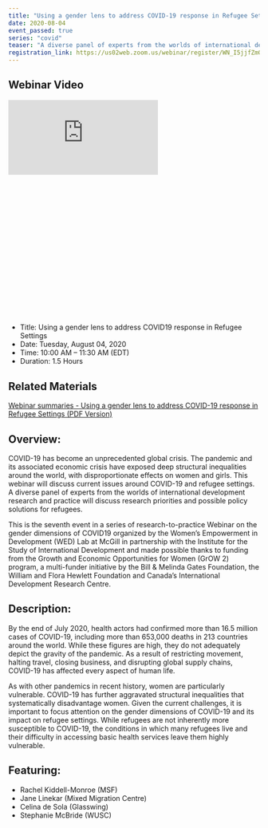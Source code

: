 ```yaml
---
title: "Using a gender lens to address COVID-19 response in Refugee Settings"
date: 2020-08-04
event_passed: true
series: "covid"
teaser: "A diverse panel of experts from the worlds of international development research and practice will discuss research priorities and possible policy solutions for refugees."
registration_link: https://us02web.zoom.us/webinar/register/WN_I5jjfZmGTjKdqgyG5z1yeg
---
```



<div class="flex flex-col justify-center w-full rounded-lg shadow-xs md:shadow-md my-8 p-4 border border-solid border-gray-200 bg-white">
  <!--
  <h2 class="text-gray-800 text-lg font-bold mt-1 mb-0">Register for the seminar</h2>
  <h2 class="text-gray-800 text-lg font-bold mt-1 mb-0">This seminar has passed</h2>
  -->
  <div class="w-full mx-auto mb-5">
    <div class="relative aspect-16x9" style="padding-bottom: 56.25%;">
      <h2 class="sr-only">Webinar Video</h2>
      <iframe class="absolute pin w-full h-full" src="https://www.youtube.com/embed/ycQSB72jj5Y" frameborder="0" allow="autoplay; encrypted-media" allowfullscreen></iframe>
    </div>
  </div>

  <ul>
    <li>Title: Using a gender lens to address COVID19 response in Refugee Settings</li>
    <li>Date: Tuesday, August 04, 2020</li>
    <li>Time: 10:00 AM – 11:30 AM (EDT)</li>
    <li>Duration: 1.5 Hours</li>
  </ul>
  
  <!--
  <div class="flex flex-row-reverse">
    <a class="text-white bg-dark-turquoise rounded-lg p-2 font-bold hover:no-underline hover:bg-light-turquoise" href="https://us02web.zoom.us/webinar/register/WN_I5jjfZmGTjKdqgyG5z1yeg" rel="external">Join online</a>
  </div>
  -->
</div>

## Related Materials

[Webinar summaries - Using a gender lens to address COVID-19 response in Refugee Settings (PDF Version)](/resources/seminars/covid-19-gender-lens-refugee-settings.pdf)

## Overview:

COVID-19 has become an unprecedented global crisis. The pandemic and its associated economic crisis have exposed deep structural inequalities around the world, with disproportionate effects on women and girls. This webinar will discuss current issues around COVID-19 and refugee settings. A diverse panel of experts from the worlds of international development research and practice will discuss research priorities and possible policy solutions for refugees. 

This is the seventh event in a series of research-to-practice Webinar on the gender dimensions of COVID19 organized by the Women’s Empowerment in Development (WED) Lab at McGill in partnership with the Institute for the Study of International Development and made possible thanks to funding from the Growth and Economic Opportunities for Women (GrOW 2) program, a multi-funder initiative by the Bill & Melinda Gates Foundation, the William and Flora Hewlett Foundation and Canada’s International Development Research Centre. 

## Description:

By the end of July 2020, health actors had confirmed more than 16.5 million cases of COVID-19, including more than 653,000 deaths in 213 countries around the world. While these figures are high, they do not adequately depict the gravity of the pandemic. As a result of restricting movement, halting travel, closing business, and disrupting global supply chains, COVID-19 has affected every aspect of human life.

As with other pandemics in recent history, women are particularly vulnerable. COVID-19 has further aggravated structural inequalities that systematically disadvantage women. Given the current challenges, it is important to focus attention on the gender dimensions of COVID-19 and its impact on refugee settings. While refugees are not inherently more susceptible to COVID-19, the conditions in which many refugees live and their difficulty in accessing basic health services leave them highly vulnerable.

## Featuring:

* Rachel Kiddell-Monroe (MSF)
* Jane Linekar (Mixed Migration Centre)
* Celina de Sola (Glasswing)
* Stephanie McBride (WUSC)
